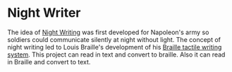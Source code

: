 # Night Writer

The idea of [Night Writing](https://en.wikipedia.org/wiki/Night_writing) was first developed for Napoleon's army so soldiers could communicate silently at night without light. The concept of night writing led to Louis Braille's development of his [Braille tactile writing system](https://en.wikipedia.org/wiki/Braille). This project can read in text and convert to braille. Also it can read in Braille and convert to text.
